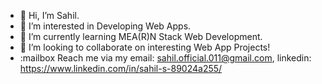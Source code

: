 *  :wave: Hi, I’m Sahil.
*  :eyes: I’m interested in Developing Web Apps.
*  :seedling: I’m currently learning MEA(R)N Stack Web Development.
*  :revolving_hearts: I’m looking to collaborate on interesting Web App Projects!
*  :mailbox Reach me via my email: sahil.official.011@gmail.com, linkedin: https://www.linkedin.com/in/sahil-s-89024a255/
